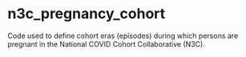 # n3c_pregnancy_cohort
Code used to define cohort eras (episodes) during which persons are pregnant in the National COVID Cohort Collaborative (N3C).
